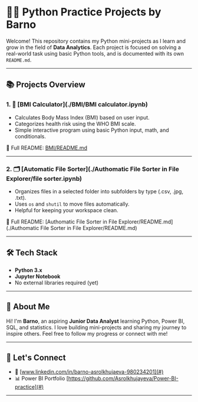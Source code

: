 # 👩‍💻 Python Practice Projects by Barno

Welcome! This repository contains my Python mini-projects as I learn and grow in the field of **Data Analytics**. Each project is focused on solving a real-world task using basic Python tools, and is documented with its own `README.md`.

---

## 📚 Projects Overview

### 1. 🧮 [BMI Calculator](./BMI/BMI calculator.ipynb)
- Calculates Body Mass Index (BMI) based on user input.
- Categorizes health risk using the WHO BMI scale.
- Simple interactive program using basic Python input, math, and conditionals.

🔗 Full README: [BMI/README.md](./BMI/README.md)

---

### 2. 🗂️ [Automatic File Sorter](./Authomatic File Sorter in File Explorer/file sorter.ipynb)
- Organizes files in a selected folder into subfolders by type (.csv, .jpg, .txt).
- Uses `os` and `shutil` to move files automatically.
- Helpful for keeping your workspace clean.

🔗 Full README: [Authomatic File Sorter in File Explorer/README.md](./Authomatic File Sorter in File Explorer/README.md)

---

## 🛠 Tech Stack

- **Python 3.x**
- **Jupyter Notebook**
- No external libraries required (yet)

---

## 🙋 About Me

Hi! I'm **Barno**, an aspiring **Junior Data Analyst** learning Python, Power BI, SQL, and statistics. I love building mini-projects and sharing my journey to inspire others. Feel free to follow my progress or connect with me!

---

## 🔗 Let's Connect

- 💼 [www.linkedin.com/in/barno-asrolkhujaeva-980234201](#)
- 📊 Power BI Portfolio [https://github.com/Asrolkhujayeva/Power-BI-practice](#)

---

